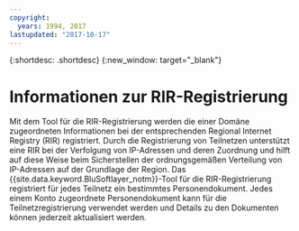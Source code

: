 ```yaml
---
copyright:
  years: 1994, 2017
lastupdated: "2017-10-17"
---
```


{:shortdesc: .shortdesc}
{:new_window: target="_blank"}

# Informationen zur RIR-Registrierung

Mit dem Tool für die RIR-Registrierung werden die einer Domäne zugeordneten Informationen bei der entsprechenden Regional Internet Registry (RIR) registriert. Durch die Registrierung von Teilnetzen unterstützt eine RIR bei der Verfolgung von IP-Adressen und deren Zuordnung und hilft auf diese Weise beim Sicherstellen der ordnungsgemäßen Verteilung von IP-Adressen auf der Grundlage der Region. Das {{site.data.keyword.BluSoftlayer_notm}}-Tool für die RIR-Registrierung registriert für jedes Teilnetz ein bestimmtes Personendokument. Jedes einem Konto zugeordnete Personendokument kann für die Teilnetzregistrierung verwendet werden und Details zu den Dokumenten können jederzeit aktualisiert werden.
